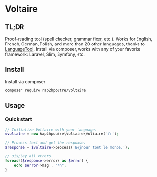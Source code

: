 # Voltaire
## TL;DR
Proof-reading tool (spell checker, grammar fixer, etc.). Works for English, French, German, Polish, and more than 20 other languages, thanks to [LanguageTool](https://www.languagetool.org/). Install via composer, works with any of your favorite framework: Laravel, Slim, Symfony, etc.

## Install
Install via composer
```
composer require rap2hpoutre/voltaire
```

## Usage

### Quick start

``` php
// Initialize Voltaire with your language.
$voltaire = new Rap2hpoutre\Voltaire\Voltaire('fr');

// Process text and get the response.
$response = $voltaire->process('Bojnour tout le monde.');

// Display all errors
foreach($response->errors as $error) {
    echo $error->msg . "\n";
}
```
